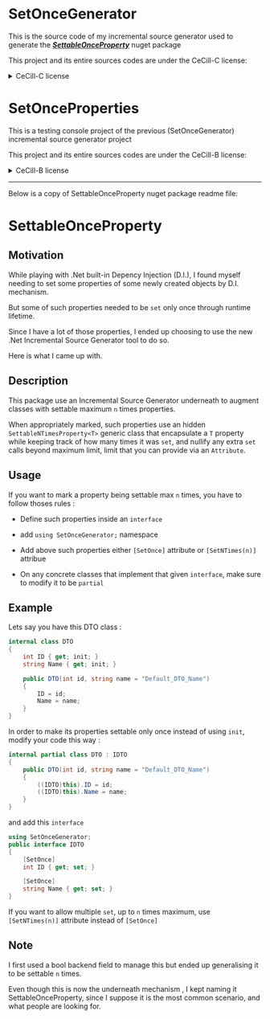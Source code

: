 # SetOnceGenerator

This is the source code of my incremental source generator used to generate the ***[SettableOnceProperty](https://www.nuget.org/packages/SettableOnceProperty)*** nuget package 

This project and its entire sources codes are under the CeCill-C license:

<details>
    <summary>CeCill-C license</summary>
  
    "Copyright Aurélien Pascal Maignan, (20 August 2023) 
    
    aurelien.maignan@protonmail.com
    
    This software is a computer program whose purpose is to automatically generate source code
    that will, automatically, constrain the set of class's properties up to a given maximum times
    
    This software is governed by the CeCILL-C license under French law and
    abiding by the rules of distribution of free software.  You can  use,
    modify and/ or redistribute the software under the terms of the CeCILL-C
    license as circulated by CEA, CNRS and INRIA at the following URL
    "http://www.cecill.info". 
    
    As a counterpart to the access to the source code and  rights to copy,
    modify and redistribute granted by the license, users are provided only
    with a limited warranty  and the software's author,  the holder of the
    economic rights, and the successive licensors  have only  limited
    liability. 
    
    In this respect, the user's attention is drawn to the risks associated
    with loading,  using,  modifying and/or developing or reproducing the
    software by the user in light of its specific status of free software,
    that may mean  that it is complicated to manipulate, and  that  also
    therefore means  that it is reserved for developers  and  experienced
    professionals having in-depth computer knowledge. Users are therefore
    encouraged to load and test the software's suitability as regards their
    requirements in conditions enabling the security of their systems and/or 
    data to be ensured and, more generally, to use and operate it in the 
    same conditions as regards security. 
    
    The fact that you are presently reading this means that you have had
    knowledge of the CeCILL-C license and that you accept its terms."
</details>

# SetOnceProperties

This is a testing console project of the previous (SetOnceGenerator) incremental source generator project

This project and its entire sources codes are under the CeCill-B license:

<details>
    <summary>CeCill-B license</summary>

    "Copyright Aurélien Pascal Maignan, (20 August 2023) 

    aurelien.maignan@protonmail.com

    This software is a computer program whose purpose is
    to test the source generator software named "SetOnceGenerator"
    
    This software is governed by the CeCILL-B license under French law and
    abiding by the rules of distribution of free software.  You can  use,
    modify and/ or redistribute the software under the terms of the CeCILL-B
    license as circulated by CEA, CNRS and INRIA at the following URL
    "http://www.cecill.info". 

    As a counterpart to the access to the source code and  rights to copy,
    modify and redistribute granted by the license, users are provided only
    with a limited warranty  and the software's author,  the holder of the
    economic rights, and the successive licensors  have only  limited
    liability. 

    In this respect, the user's attention is drawn to the risks associated
    with loading,  using,  modifying and/or developing or reproducing the
    software by the user in light of its specific status of free software,
    that may mean  that it is complicated to manipulate, and  that  also
    therefore means  that it is reserved for developers  and  experienced
    professionals having in-depth computer knowledge. Users are therefore
    encouraged to load and test the software's suitability as regards their
    requirements in conditions enabling the security of their systems and/or 
    data to be ensured and, more generally, to use and operate it in the 
    same conditions as regards security. 

    The fact that you are presently reading this means that you have had
    knowledge of the CeCILL-B license and that you accept its terms."
</details>

-------------------------------------------------

Below is a copy of SettableOnceProperty nuget package readme file:

# SettableOnceProperty

## Motivation

While playing with .Net built-in Depency Injection (D.I.), I found myself needing to set some properties of some newly created objects by D.I. mechanism. 

But some of such properties needed to be `set` only once through runtime lifetime.

Since I have a lot of those properties, I ended up choosing to use the new .Net Incremental Source Generator tool to do so.

Here is what I came up with.

## Description

This package use an Incremental Source Generator underneath to augment classes with settable maximum `n` times properties.

When appropriately marked, such properties use an hidden `SettableNTimesProperty<T>` generic class that encapsulate a `T` property while keeping track of how many times it was `set`, and nullify any extra `set` calls beyond maximum limit, limit that you can provide via an `Attribute`.

## Usage

If you want to mark a property being settable max `n` times, you have to follow thoses rules :

* Define such properties inside an `interface`

* add `using SetOnceGenerator;` namespace

* Add above such properties either `[SetOnce]` attribute or `[SetNTimes(n)]` attribue

* On any concrete classes that implement that given `interface`, make sure to modify it to be `partial`

## Example

Lets say you have this DTO class :

```C#
internal class DTO
{
    int ID { get; init; }
    string Name { get; init; }

    public DTO(int id, string name = "Default_DTO_Name")
    {
        ID = id;
        Name = name;
    }
}
```

In order to make its properties settable only once instead of using `init`, modify your code this way :

```C#
internal partial class DTO : IDTO
{
    public DTO(int id, string name = "Default_DTO_Name")
    {
        ((IDTO)this).ID = id;
        ((IDTO)this).Name = name;
    }
}
```

and add this `interface`

```C#
using SetOnceGenerator;
public interface IDTO
{
    [SetOnce]
    int ID { get; set; }

    [SetOnce]
    string Name { get; set; }
}  
```

If you want to allow multiple `set`, up to `n` times maximum, use `[SetNTimes(n)]` attribute instead of `[SetOnce]`

## Note

I first used a bool backend field to manage this but ended up generalising it to be settable `n` times. 

Even though this is now the underneath mechanism , I kept naming it SettableOnceProperty, since I suppose it is the most common scenario, and what people are looking for.
